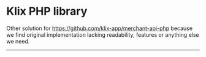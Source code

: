 # Klix PHP library #

Other solution for https://github.com/klix-app/merchant-api-php because we find original implementation lacking readability, features or anything else we need.

---

